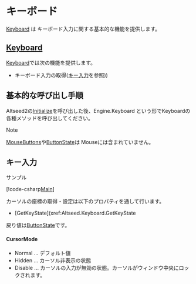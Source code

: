﻿# キーボード

[Keyboard](xref:Altseed.Keyboard) は キーボード入力に関する基本的な機能を提供します。


## [Keyboard](xref:Altseed.Keyboard)

[Keyboard](xref:Altseed.Keyboard)では次の機能を提供します。
* キーボード入力の取得([キー入力](#キー入力)を参照))

## 基本的な呼び出し手順

Altseed2の[Initialize](xref:Altseed.Engine.Initialize(System.String,System.Int32,System.Int32,Altseed.Configuration))を呼び出した後、Engine.Keyboard という形でKeyboardの各種メソッドを呼び出してください。
> [!NOTE]
> [MouseButtons](xref:Altseed.MouseButtons)や[ButtonState](xref:Altseed.ButtonState)は
> Mouseには含まれていません。



## キー入力

サンプル

[!code-csharp[Main](Keyboard.cs)]


カーソルの座標の取得・設定は以下のプロパティを通して行います。
* [GetKeyState](xref:Altseed.Keyboard.GetKeyState

戻り値は[ButtonState](xref:Altseed.ButtonState)です。




#### CursorMode
* Normal  ...  デフォルト値
* Hidden  ...  カーソル非表示の状態
* Disable ...  カーソルの入力が無効の状態。カーソルがウィンドウ中央にロックされます。


